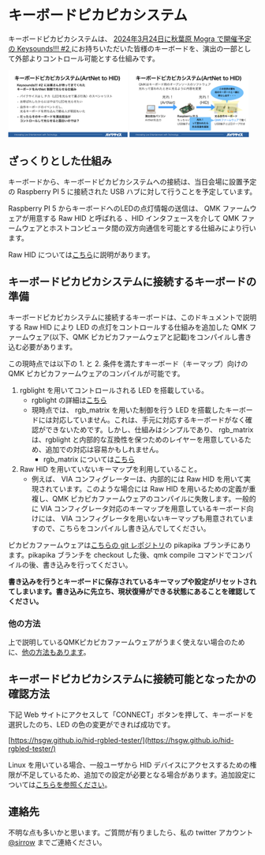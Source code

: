 # キーボードピカピカシステム
キーボードピカピカシステムは、 [2024年3月24日に秋葉原 Mogra で開催予定の Keysounds!!! #2 ](https://club-mogra.jp/2024/03/24/5184/)にお持ちいただいた皆様のキーボードを、演出の一部として外部よりコントロール可能とする仕組みです。

<img src="overview1.png" width="48%"> <img src="overview2.png" width="48%">


## ざっくりとした仕組み
キーボードから、キーボードピカピカシステムへの接続は、当日会場に設置予定の Raspberry PI 5 に接続された USB ハブに対して行うことを予定しています。

Raspberry PI 5 からキーボードへのLEDの点灯情報の送信は、 QMK ファームウェアが用意する Raw HID と呼ばれる 、HID インタフェースを介して QMK ファームウェアとホストコンピュータ間の双方向通信を可能とする仕組みにより行います。

Raw HID については[こちら](https://github.com/qmk/qmk_firmware/blob/master/docs/ja/feature_rawhid.md)に説明があります。



## キーボードピカピカシステムに接続するキーボードの準備
キーボードピカピカシステムに接続するキーボードは、このドキュメントで説明する Raw HID により LED の点灯をコントロールする仕組みを追加した QMK ファームウェア(以下、QMK ピカピカファームウェアと記載)をコンパイルし書き込む必要があります。

この現時点では以下の 1. と 2. 条件を満たすキーボード（キーマップ）向けの QMK ピカピカファームウェアのコンパイルが可能です。

1. rgblight を用いてコントロールされる LED を搭載している。
   - rgblight の詳細は[こちら](https://github.com/qmk/qmk_firmware/blob/master/docs/feature_rgblight.md)
   - 現時点では、 rgb_matrix を用いた制御を行う LED を搭載したキーボードには対応していません。これは、手元に対応するキーボードがなく確認ができないためです。しかし、仕組みはシンプルであり、 rgb_matrix は、rgblight と内部的な互換性を保つためのレイヤーを用意しているため、追加での対応は容易かもしれません。
     - rgb_matrix については[こちら](https://github.com/qmk/qmk_firmware/blob/master/docs/feature_rgb_matrix.md)
2. Raw HID を用いていないキーマップを利用していること。
   - 例えば、 VIA コンフィグレーターは、内部的には Raw HID を用いて実現されています。このような場合には Raw HID を用いるための定義が重複し、QMK ピカピカファームウェアのコンパイルに失敗します。一般的に VIA コンフィグレータ対応のキーマップを用意しているキーボード向けには、 VIA コンフィグレータを用いないキーマップも用意されていますので、こちらをコンパイルし書き込んでしてください。

ピカピカファームウェアは[こちらの git レポジトリ](https://github.com/sirrow/qmk_firmware/)の pikapika ブランチにあります。pikapika ブランチを checkout した後、qmk compile コマンドでコンパイルの後、書き込みを行ってください。

**書き込みを行うとキーボードに保存されているキーマップや設定がリセットされてしまいます。書き込みに先立ち、現状復帰ができる状態にあることを確認してください。**


### 他の方法
上で説明しているQMKピカピカファームウェアがうまく使えない場合のために、[他の方法もあります](alternative_method.md)。

## キーボードピカピカシステムに接続可能となったかの確認方法
下記 Web サイトにアクセスして「CONNECT」ボタンを押して、キーボードを選択したのち、LED の色の変更ができれば成功です。

[https://hsgw.github.io/hid-rgbled-tester/](https://hsgw.github.io/hid-rgbled-tester/)

Linux を用いている場合、一般ユーザから HID デバイスにアクセスするための権限が不足しているため、追加での設定が必要となる場合があります。追加設定については[こちらを参照ください](linux_hid_permission.md)。

## 連絡先
不明な点も多いかと思います。ご質問が有りましたら、私の twitter アカウント [@sirrow](https://twitter.com/sirrow) までご連絡ください。